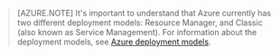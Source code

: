  >[AZURE.NOTE] It's important to understand that Azure currently has two different deployment models: Resource Manager, and Classic (also known as Service Management). For information about the deployment models, see [Azure deployment models](../articles/azure-classic-rm.md).
